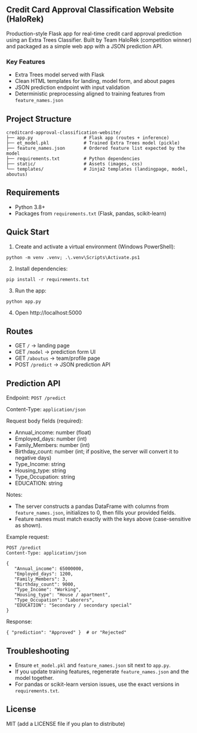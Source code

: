 ## Credit Card Approval Classification Website (HaloRek)

Production-style Flask app for real-time credit card approval prediction using an Extra Trees Classifier. Built by Team HaloRek (competition winner) and packaged as a simple web app with a JSON prediction API.

### Key Features
- Extra Trees model served with Flask
- Clean HTML templates for landing, model form, and about pages
- JSON prediction endpoint with input validation
- Deterministic preprocessing aligned to training features from `feature_names.json`

## Project Structure

```
creditcard-approval-classification-website/
├── app.py                   # Flask app (routes + inference)
├── et_model.pkl             # Trained Extra Trees model (pickle)
├── feature_names.json       # Ordered feature list expected by the model
├── requirements.txt         # Python dependencies
├── static/                  # Assets (images, css)
└── templates/               # Jinja2 templates (landingpage, model, aboutus)
```

## Requirements
- Python 3.8+
- Packages from `requirements.txt` (Flask, pandas, scikit-learn)

## Quick Start
1) Create and activate a virtual environment (Windows PowerShell):
```
python -m venv .venv; .\.venv\Scripts\Activate.ps1
```
2) Install dependencies:
```
pip install -r requirements.txt
```
3) Run the app:
```
python app.py
```
4) Open http://localhost:5000

## Routes
- GET `/` → landing page
- GET `/model` → prediction form UI
- GET `/aboutus` → team/profile page
- POST `/predict` → JSON prediction API

## Prediction API
Endpoint: `POST /predict`

Content-Type: `application/json`

Request body fields (required):
- Annual_income: number (float)
- Employed_days: number (int)
- Family_Members: number (int)
- Birthday_count: number (int; if positive, the server will convert it to negative days)
- Type_Income: string
- Housing_type: string
- Type_Occupation: string
- EDUCATION: string

Notes:
- The server constructs a pandas DataFrame with columns from `feature_names.json`, initializes to 0, then fills your provided fields.
- Feature names must match exactly with the keys above (case-sensitive as shown).

Example request:
```
POST /predict
Content-Type: application/json

{
   "Annual_income": 65000000,
   "Employed_days": 1200,
   "Family_Members": 3,
   "Birthday_count": 9000,
   "Type_Income": "Working",
   "Housing_type": "House / apartment",
   "Type_Occupation": "Laborers",
   "EDUCATION": "Secondary / secondary special"
}
```

Response:
```
{ "prediction": "Approved" }  # or "Rejected"
```

## Troubleshooting
- Ensure `et_model.pkl` and `feature_names.json` sit next to `app.py`.
- If you update training features, regenerate `feature_names.json` and the model together.
- For pandas or scikit-learn version issues, use the exact versions in `requirements.txt`.

## License
MIT (add a LICENSE file if you plan to distribute)
